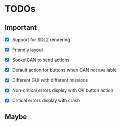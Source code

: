 # TODOs

## Important
- [X] Support for SDL2 rendering
- [X] Friendly layout
- [X] SocketCAN to send actions

- [X] Default action for buttons when CAN not available

- [X] Different GUI with different missions
- [X] Non-critical errors display with OK button action
- [X] Critical errors display with crash

## Maybe
